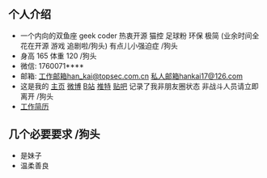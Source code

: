 ## 个人介绍
- 一个内向的双鱼座 geek coder 热衷开源 猫控 足球粉 环保 极简 (业余时间全花在开源 游戏 追剧啦/狗头) 有点儿小强迫症 /狗头
- 身高 165 体重 120 /狗头
- 微信: 1760071****
- 邮箱: 工作邮箱han_kai@topsec.com.cn 私人邮箱hankai17@126.com
- 这是我的 [主页](https://github.com/hankai17) [微博](机密) [B站](机密) [推特](机密) [贴吧](机密) 记录了我非朋友圈状态 非战斗人员请立即离开 /狗头
- [工作简历](https://github.com/hankai17/test/blob/master/resume/template.md) 

## 几个必要要求 /狗头
- 是妹子 
- 温柔善良
